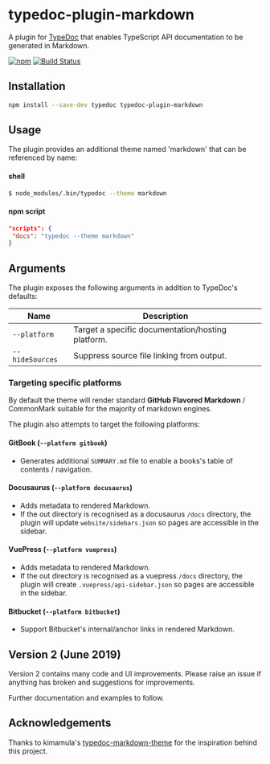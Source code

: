 # typedoc-plugin-markdown

A plugin for [TypeDoc](https://github.com/TypeStrong/typedoc) that enables TypeScript API documentation to be generated in Markdown.

[![npm](https://img.shields.io/npm/v/typedoc-plugin-markdown.svg)](https://www.npmjs.com/package/typedoc-plugin-markdown)
[![Build Status](https://travis-ci.org/tgreyuk/typedoc-plugin-markdown.svg?branch=master)](https://travis-ci.org/tgreyuk/typedoc-plugin-markdown)

## Installation

```bash
npm install --save-dev typedoc typedoc-plugin-markdown
```

## Usage

The plugin provides an additional theme named 'markdown' that can be referenced by name:

#### shell

```bash
$ node_modules/.bin/typedoc --theme markdown
```

#### npm script

```json
"scripts": {
 "docs": "typedoc --theme markdown"
}
```

## Arguments

The plugin exposes the following arguments in addition to TypeDoc's defaults:

| Name            | Description                                       |
| --------------- | ------------------------------------------------- |
| `--platform`    | Target a specific documentation/hosting platform. |
| `--hideSources` | Suppress source file linking from output.         |

### Targeting specific platforms

By default the theme will render standard **GitHub Flavored Markdown** / CommonMark suitable for the majority of markdown engines.

The plugin also attempts to target the following platforms:

#### GitBook (`--platform gitbook`)

- Generates additional `SUMMARY.md` file to enable a books's table of contents / navigation.

#### Docusaurus (`--platform docusaurus`)

- Adds metadata to rendered Markdown.
- If the out directory is recognised as a docusaurus `/docs` directory, the plugin will update `website/sidebars.json` so pages are accessible in the sidebar.

#### VuePress (`--platform vuepress`)

- Adds metadata to rendered Markdown.
- If the out directory is recognised as a vuepress `/docs` directory, the plugin will create `.vuepress/api-sidebar.json` so pages are accessible in the sidebar.

#### Bitbucket (`--platform bitbucket`)

- Support Bitbucket's internal/anchor links in rendered Markdown.

## Version 2 (June 2019)

Version 2 contains many code and UI improvements. Please raise an issue if anything has broken and suggestions for improvements.

Further documentation and examples to follow.

## Acknowledgements

Thanks to kimamula's [typedoc-markdown-theme](https://github.com/kimamula/typedoc-markdown-theme) for the inspiration behind this project.
